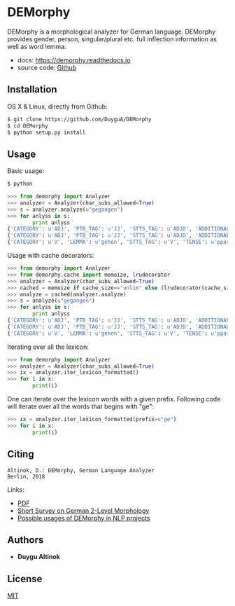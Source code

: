 # DEMorphy

DEMorphy is a morphological analyzer for German language. DEMorphy provides gender, person, singular/plural etc. full inflection information as well as word lemma.  

* docs: https://demorphy.readthedocs.io
* source code: [Github](https://github.com/DuyguA/DEMorphy)


## Installation

OS X & Linux, directly from Github:

```sh
$ git clone https://github.com/DuyguA/DEMorphy
$ cd DEMorphy
$ python setup.py install
```

## Usage 

Basic usage:

```sh
$ python
```
```python
>>> from demorphy import Analyzer
>>> analyzer = Analyzer(char_subs_allowed=True)
>>> s = analyzer.analyze(u"gegangen")
>>> for anlyss in s:
        print anlyss
{'CATEGORY': u'ADJ', 'PTB_TAG': u'JJ', 'STTS_TAG': u'ADJD', 'ADDITIONAL_ATTRIBUTES': u'<adv>', 'DEGREE': u'pos', 'LEMMA': u'gegangen'}
{'CATEGORY': u'ADJ', 'PTB_TAG': u'JJ', 'STTS_TAG': u'ADJD', 'ADDITIONAL_ATTRIBUTES': u'<pred>', 'DEGREE': u'pos', 'LEMMA': u'gegangen'}
{'CATEGORY': u'V', 'LEMMA': u'gehen', 'STTS_TAG': u'V', 'TENSE': u'ppast', 'PTB_TAG': u'V'}
```

Usage with cache decorators:

```python
>>> from demorphy import Analyzer
>>> from demorphy.cache import memoize, lrudecorator
>>> analyzer = Analyzer(char_subs_allowed=True)
>>> cached = memoize if cache_size=="unlim" else (lrudecorator(cache_size) if cache_size else (lambda x: x))
>>> analyze = cached(analyzer.analyze)
>>> s = analyze(u"gegangen")
>>> for anlyss in s:
        print anlyss
{'CATEGORY': u'ADJ', 'PTB_TAG': u'JJ', 'STTS_TAG': u'ADJD', 'ADDITIONAL_ATTRIBUTES': u'<adv>', 'DEGREE': u'pos', 'LEMMA': u'gegangen'}
{'CATEGORY': u'ADJ', 'PTB_TAG': u'JJ', 'STTS_TAG': u'ADJD', 'ADDITIONAL_ATTRIBUTES': u'<pred>', 'DEGREE': u'pos', 'LEMMA': u'gegangen'}
{'CATEGORY': u'V', 'LEMMA': u'gehen', 'STTS_TAG': u'V', 'TENSE': u'ppast', 'PTB_TAG': u'V'}
```

Iterating over all the lexicon:

```python
>>> from demorphy import Analyzer
>>> analyzer = Analyzer(char_subs_allowed=True)
>>> ix = analyzer.iter_lexicon_formatted()
>>> for i in x:
        print(i)
```
One can iterate over the lexicon words with a given prefix. Following code will iterate over all the words that begins with "ge":

```python
>>> ix = analyzer.iter_lexicon_formatted(prefix=u"ge")
>>> for i in x:
        print(i)
```


## Citing


    Altinok, D.: DEMorphy, German Language Analyzer
    Berlin, 2018

Links:

* [PDF](www.arxiv.org/demorphypage)
* [Short Survey on German 2-Level Morphology](www.linkto2levelpage.de)
* [Possible usages of DEMorphy in NLP projects](www.linktocustomer.de)

## Authors

* **Duygu Altinok** 

## License

[MIT](https://github.com/DuyguA/DEMorphy/blob/master/LICENSE.md)
